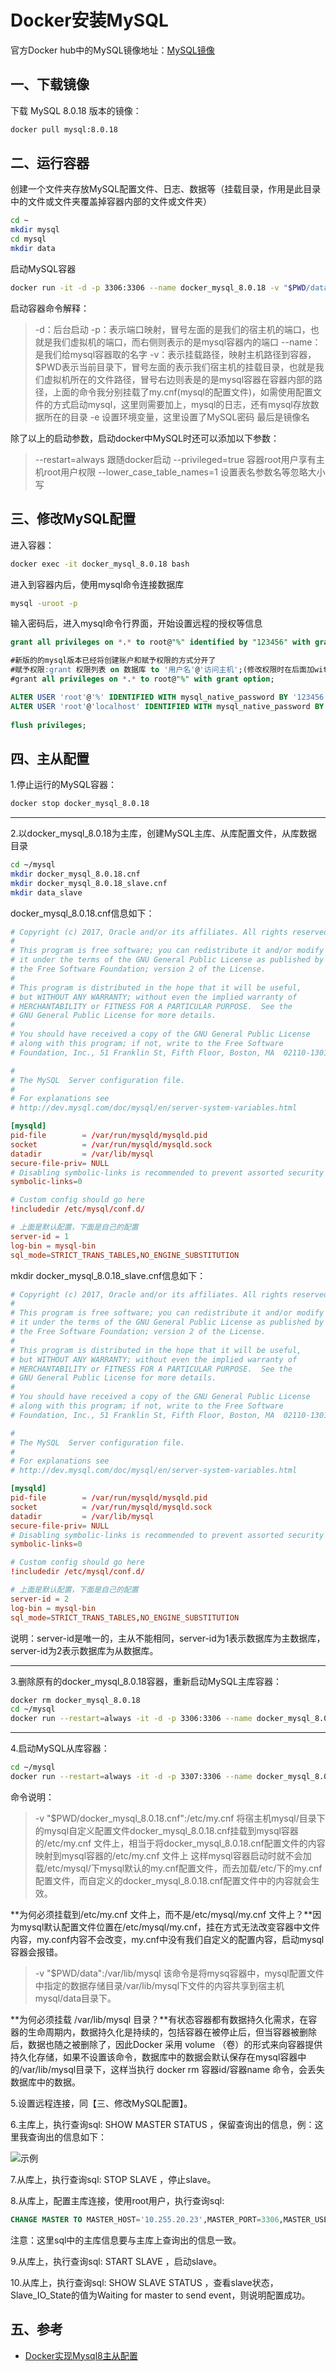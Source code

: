 # Docker安装MySQL

官方Docker hub中的MySQL镜像地址：[MySQL镜像](https://hub.docker.com/_/mysql)

## 一、下载镜像

下载 MySQL 8.0.18 版本的镜像：

```bash
docker pull mysql:8.0.18
```

## 二、运行容器

创建一个文件夹存放MySQL配置文件、日志、数据等（挂载目录，作用是此目录中的文件或文件夹覆盖掉容器内部的文件或文件夹）

```bash
cd ~
mkdir mysql
cd mysql
mkdir data
```

启动MySQL容器

```bash
docker run -it -d -p 3306:3306 --name docker_mysql_8.0.18 -v "$PWD/data":/var/lib/mysql -e MYSQL_ROOT_PASSWORD=123456 mysql:8.0.18
```

启动容器命令解释：

> -d：后台启动
> -p：表示端口映射，冒号左面的是我们的宿主机的端口，也就是我们虚拟机的端口，而右侧则表示的是mysql容器内的端口
> --name：是我们给mysql容器取的名字
> -v：表示挂载路径，映射主机路径到容器，$PWD表示当前目录下，冒号左面的表示我们宿主机的挂载目录，也就是我们虚拟机所在的文件路径，冒号右边则表是的是mysql容器在容器内部的路径，上面的命令我分别挂载了my.cnf(mysql的配置文件)，如需使用配置文件的方式启动mysql，这里则需要加上，mysql的日志，还有mysql存放数据所在的目录
> -e 设置环境变量，这里设置了MySQL密码
> 最后是镜像名

除了以上的启动参数，启动docker中MySQL时还可以添加以下参数：

> --restart=always 跟随docker启动
> --privileged=true 容器root用户享有主机root用户权限
> --lower_case_table_names=1 设置表名参数名等忽略大小写

## 三、修改MySQL配置

进入容器：

```bash
docker exec -it docker_mysql_8.0.18 bash
```

进入到容器内后，使用mysql命令连接数据库

```bash
mysql -uroot -p
```

输入密码后，进入mysql命令行界面，开始设置远程的授权等信息

```sql
grant all privileges on *.* to root@"%" identified by "123456" with grant option;

#新版的的mysql版本已经将创建账户和赋予权限的方式分开了
#赋予权限:grant 权限列表 on 数据库 to '用户名'@'访问主机';(修改权限时在后面加with grant option)
#grant all privileges on *.* to root@"%" with grant option;

ALTER USER 'root'@'%' IDENTIFIED WITH mysql_native_password BY '123456';
ALTER USER 'root'@'localhost' IDENTIFIED WITH mysql_native_password BY '123456';
  
flush privileges;
```

## 四、主从配置

1.停止运行的MySQL容器：

```bash
docker stop docker_mysql_8.0.18
```

---

2.以docker_mysql_8.0.18为主库，创建MySQL主库、从库配置文件，从库数据目录

```bash
cd ~/mysql
mkdir docker_mysql_8.0.18.cnf
mkdir docker_mysql_8.0.18_slave.cnf
mkdir data_slave
```

docker_mysql_8.0.18.cnf信息如下：

```conf
# Copyright (c) 2017, Oracle and/or its affiliates. All rights reserved.
#
# This program is free software; you can redistribute it and/or modify
# it under the terms of the GNU General Public License as published by
# the Free Software Foundation; version 2 of the License.
#
# This program is distributed in the hope that it will be useful,
# but WITHOUT ANY WARRANTY; without even the implied warranty of
# MERCHANTABILITY or FITNESS FOR A PARTICULAR PURPOSE.  See the
# GNU General Public License for more details.
#
# You should have received a copy of the GNU General Public License
# along with this program; if not, write to the Free Software
# Foundation, Inc., 51 Franklin St, Fifth Floor, Boston, MA  02110-1301 USA

#
# The MySQL  Server configuration file.
#
# For explanations see
# http://dev.mysql.com/doc/mysql/en/server-system-variables.html

[mysqld]
pid-file        = /var/run/mysqld/mysqld.pid
socket          = /var/run/mysqld/mysqld.sock
datadir         = /var/lib/mysql
secure-file-priv= NULL
# Disabling symbolic-links is recommended to prevent assorted security risks
symbolic-links=0

# Custom config should go here
!includedir /etc/mysql/conf.d/

# 上面是默认配置，下面是自己的配置
server-id = 1
log-bin = mysql-bin
sql_mode=STRICT_TRANS_TABLES,NO_ENGINE_SUBSTITUTION
```

mkdir docker_mysql_8.0.18_slave.cnf信息如下：

```conf
# Copyright (c) 2017, Oracle and/or its affiliates. All rights reserved.
#
# This program is free software; you can redistribute it and/or modify
# it under the terms of the GNU General Public License as published by
# the Free Software Foundation; version 2 of the License.
#
# This program is distributed in the hope that it will be useful,
# but WITHOUT ANY WARRANTY; without even the implied warranty of
# MERCHANTABILITY or FITNESS FOR A PARTICULAR PURPOSE.  See the
# GNU General Public License for more details.
#
# You should have received a copy of the GNU General Public License
# along with this program; if not, write to the Free Software
# Foundation, Inc., 51 Franklin St, Fifth Floor, Boston, MA  02110-1301 USA

#
# The MySQL  Server configuration file.
#
# For explanations see
# http://dev.mysql.com/doc/mysql/en/server-system-variables.html

[mysqld]
pid-file        = /var/run/mysqld/mysqld.pid
socket          = /var/run/mysqld/mysqld.sock
datadir         = /var/lib/mysql
secure-file-priv= NULL
# Disabling symbolic-links is recommended to prevent assorted security risks
symbolic-links=0

# Custom config should go here
!includedir /etc/mysql/conf.d/

# 上面是默认配置，下面是自己的配置
server-id = 2
log-bin = mysql-bin
sql_mode=STRICT_TRANS_TABLES,NO_ENGINE_SUBSTITUTION
```

说明：server-id是唯一的，主从不能相同，server-id为1表示数据库为主数据库，server-id为2表示数据库为从数据库。

---

3.删除原有的docker_mysql_8.0.18容器，重新启动MySQL主库容器：

```bash
docker rm docker_mysql_8.0.18
cd ~/mysql
docker run --restart=always -it -d -p 3306:3306 --name docker_mysql_8.0.18 -v "$PWD/docker_mysql_8.0.18.cnf":/etc/my.cnf  -v "$PWD/data":/var/lib/mysql -e MYSQL_ROOT_PASSWORD=123456 mysql:8.0.18
```

---

4.启动MySQL从库容器：

```bash
cd ~/mysql
docker run --restart=always -it -d -p 3307:3306 --name docker_mysql_8.0.18_slave -v "$PWD/docker_mysql_8.0.18_slave.cnf":/etc/my.cnf  -v "$PWD/data_slave":/var/lib/mysql -e MYSQL_ROOT_PASSWORD=123456 mysql:8.0.18
```

命令说明：

>-v "$PWD/docker_mysql_8.0.18.cnf":/etc/my.cnf
>将宿主机mysql/目录下的mysql自定义配置文件docker_mysql_8.0.18.cnf挂载到mysql容器的/etc/my.cnf 文件上，相当于将docker_mysql_8.0.18.cnf配置文件的内容映射到mysql容器的/etc/my.cnf 文件上
>这样mysql容器启动时就不会加载/etc/mysql/下mysql默认的my.cnf配置文件，而去加载/etc/下的my.cnf配置文件，而自定义的docker_mysql_8.0.18.cnf配置文件中的内容就会生效。

**为何必须挂载到/etc/my.cnf 文件上，而不是/etc/mysql/my.cnf 文件上？**因为mysql默认配置文件位置在/etc/mysql/my.cnf，挂在方式无法改变容器中文件内容，my.conf内容不会改变，my.cnf中没有我们自定义的配置内容，启动mysql容器会报错。

>-v "$PWD/data":/var/lib/mysql
>该命令是将mysq容器中，mysql配置文件中指定的数据存储目录/var/lib/mysql下文件的内容共享到宿主机mysql/data目录下。

**为何必须挂载 /var/lib/mysql 目录？**有状态容器都有数据持久化需求，在容器的生命周期内，数据持久化是持续的，包括容器在被停止后，但当容器被删除后，数据也随之被删除了，因此Docker 采用 volume （卷）的形式来向容器提供持久化存储，如果不设置该命令，数据库中的数据会默认保存在mysql容器中的/var/lib/mysql目录下，这样当执行 docker rm 容器id/容器name 命令，会丢失数据库中的数据。

5.设置远程连接，同【三、修改MySQL配置】。

6.主库上，执行查询sql: SHOW MASTER STATUS ，保留查询出的信息，例：这里我查询出的信息如下：

![示例](../../IMG/docker/002.png)

7.从库上，执行查询sql: STOP SLAVE ，停止slave。

8.从库上，配置主库连接，使用root用户，执行查询sql:

```sql
CHANGE MASTER TO MASTER_HOST='10.255.20.23',MASTER_PORT=3306,MASTER_USER='root',MASTER_PASSWORD='123456',MASTER_LOG_FILE='mysql-bin.000001',MASTER_LOG_POS=155;
```

注意：这里sql中的主库信息要与主库上查询出的信息一致。

9.从库上，执行查询sql: START SLAVE ，启动slave。

10.从库上，执行查询sql: SHOW SLAVE STATUS ，查看slave状态，Slave_IO_State的值为Waiting for master to send event，则说明配置成功。

## 五、参考

- [Docker实现Mysql8主从配置](https://www.jianshu.com/p/0a909c39a381)
